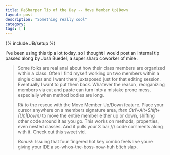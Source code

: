 ```yaml
---
title: ReSharper Tip of the Day -- Move Member Up|Down
layout: post
description: "Something really cool"
category:
tags: [ ] 
---
```

{% include JB/setup %}



I've been using this tip a lot today, so I thought I would post an internal tip passed along by Josh Buedel, a super sharp coworker of mine. 

<blockquote>Some folks are real anal about how their class members are organized within a class.  Often I find myself working on two members within a single class and I want them juxtaposed just for that editing session.  Eventually I want to put them back.  Whatever the reason, reorganizing members via cut and paste can turn into a mistake prone mess, especially when method bodies are long.  

R# to the rescue with the Move Member Up/Down feature.  Place your cursor anywhere on a members signature area, <em>then Ctrl+Alt+Shift+(Up|Down) </em>to move the entire member either up or down, shifting other code around it as you go.  This works on methods, properties, even nested classes.  And it pulls your 3 bar /// code comments along with it.  Check out this sweet vid.

<em>Bonus!</em>:  Issuing that four fingered hot key combo feels like youre giving your IDE a so-whos-the-boss-now-huh b!tch slap.</blockquote>
